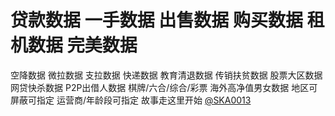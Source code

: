 # 贷款数据 一手数据 出售数据 购买数据 租机数据 完美数据
空降数据
微拉数据
支拉数据
快递数据
教育清退数据
传销扶贫数据
股票大区数据
网贷快杀数据
P2P出借人数据
棋牌/六合/综合/彩票
海外高净值男女数据
地区可屏蔽可指定
运营商/年龄段可指定
故事走这里开始
[@SKA0013](https://t.me/SKA0013?start=NTgzNzg1NTEy) 